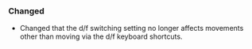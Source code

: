 ### Changed
- Changed that the d/f switching setting no longer affects movements other than moving via the d/f keyboard shortcuts.